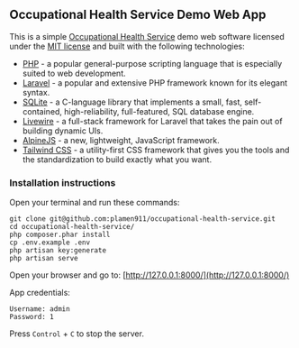## Occupational Health Service Demo Web App

This is a simple [Occupational Health Service](https://en.wikipedia.org/wiki/Occupational_safety_and_health) demo web software licensed under the [MIT license](https://opensource.org/licenses/MIT) and built with the following technologies:

- [PHP](https://www.php.net/downloads.php) - a popular general-purpose scripting language that is especially suited to web development.
- [Laravel](https://laravel.com/) - a popular and extensive PHP framework known for its elegant syntax.
- [SQLite](https://www.sqlite.org/index.html) - a C-language library that implements a small, fast, self-contained, high-reliability, full-featured, SQL database engine.
- [Livewire](https://laravel-livewire.com/) - a full-stack framework for Laravel that takes the pain out of building dynamic UIs.
- [AlpineJS](https://alpinejs.dev/) - a new, lightweight, JavaScript framework.
- [Tailwind CSS](https://tailwindcss.com/) - a utility-first CSS framework that gives you the tools and the standardization to build exactly what you want.

### Installation instructions

Open your terminal and run these commands:

```
git clone git@github.com:plamen911/occupational-health-service.git
cd occupational-health-service/
php composer.phar install
cp .env.example .env
php artisan key:generate
php artisan serve
```

Open your browser and go to: [http://127.0.0.1:8000/](http://127.0.0.1:8000/)

App credentials:

```
Username: admin
Password: 1
```

Press `Control` + `C` to stop the server.
